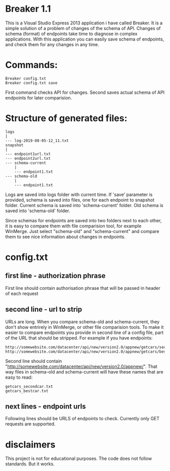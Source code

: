 # Breaker 1.1
This is a Visual Studio Express 2013 application i have called Breaker.  It is a simple solution of a problem of changes of the schema of API. Changes of schema (format) of endpoints take time to diagnose in complex applications. With this application you  can easily save schema of endpoints, and check them for any changes in any time.

# Commands:

```
Breaker config.txt
Breaker config.txt save
```

First command checks API for changes. Second saves actual schema of API endpoints for later comparision.

# Structure of generated files:

```
logs
|
--- log-2019-08-05-12_11.txt
snapshot
|
--- endpoint1url.txt
--- endpoint2url.txt
--- schema-current
    |
    --- endpoint1.txt
--- schema-old
    |
    --- endpoint1.txt
```

Logs are saved into logs folder with current time. If 'save' parameter is provided, schema is saved into files, one for each endpoint to snapshot folder. Current schema is saved into 'schema-current' folder. Old schema is saved into 'schema-old' folder.

Since schemas for endpoints are saved into two folders next to each other, it is easy to compare them with file comparision tool, for example WinMerge. Just select "schema-old" and "schema-current" and compare them to see nice information about changes in endpoints.

# config.txt

## first line - authorization phrase

First line should contain authorisation phrase that will be passed in header of each request

## second line - url to strip

URLs are long. When you compare schema-old and schema-current, they don't show entrirely in WinMerge, or other file comparision tools. To make it easier to compare endpoints you provide in second line of a config file, part of the URL that should be stripped. For example if you have endpoints:

```
http://somewebsite.com/datacenter/api/new/version2.0/appnew/getcars/secondcar
http://somewebsite.com/datacenter/api/new/version2.0/appnew/getcars/bestcar
```

Second line should contain "http://somewebsite.com/datacenter/api/new/version2.0/appnew/". That way files in schema-old and schema-current will have these names that are easy to read:

```
getcars_secondcar.txt
getcars_bestcar.txt
```

## next lines - endpoint urls

Following lines should be URLS of endpoints to check. Currently only GET requests are supported.

# disclaimers

This project is not for educational purposes. The code does not follow standards. But it works.
